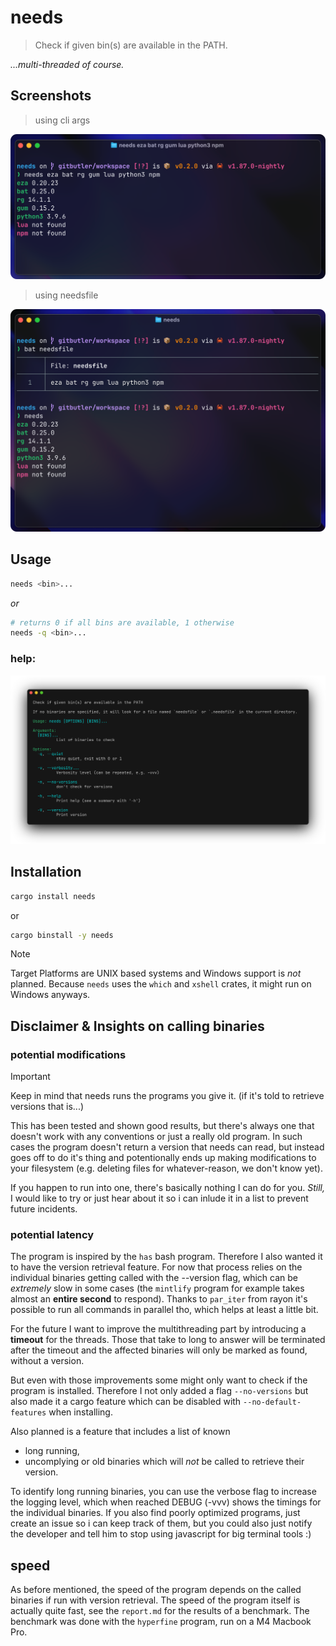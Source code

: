 # needs
> Check if given bin(s) are available in the PATH.

*...multi-threaded of course.*

## Screenshots
> using cli args

![needs](https://github.com/NQMVD/needs/blob/master/images/screenshot.png?raw=true)

> using needsfile

![needs](https://github.com/NQMVD/needs/blob/master/images/screenshot_file.png?raw=true)

## Usage
```bash
needs <bin>...
```

*or*

```bash
# returns 0 if all bins are available, 1 otherwise
needs -q <bin>...
```

### help:
![needs_help](https://github.com/NQMVD/needs/blob/master/images/needs_help.png?raw=true)

## Installation
```bash
cargo install needs
```
or
```bash
cargo binstall -y needs
```

> [!NOTE]
> Target Platforms are UNIX based systems and Windows support is _not_ planned.
> Because `needs` uses the `which` and `xshell` crates, it might run on Windows anyways.

## Disclaimer & Insights on calling binaries
### potential modifications
> [!IMPORTANT]
> Keep in mind that needs runs the programs you give it.
> (if it's told to retrieve versions that is...)

This has been tested and shown good results, but there's always one that doesn't work with any conventions or just a really old program.
In such cases the program doesn't return a version that needs can read, but instead goes off to do it's thing and potentionally ends up making modifications to your filesystem (e.g. deleting files for whatever-reason, we don't know yet).

If you happen to run into one, there's basically nothing I can do for you.
_Still,_ I would like to try or just hear about it so i can inlude it in a list to prevent future incidents.

### potential latency
The program is inspired by the `has` bash program. Therefore I also wanted it to have the version retrieval feature.
For now that process relies on the individual binaries getting called with the --version flag,
which can be _extremely_ slow in some cases (the `mintlify` program for example takes almost an **entire second** to respond).
Thanks to `par_iter` from rayon it's possible to run all commands in parallel tho, which helps at least a little bit.

For the future I want to improve the multithreading part by introducing a **timeout** for the threads.
Those that take to long to answer will be terminated after the timeout and the affected binaries will only be marked as found, without a version.

But even with those improvements some might only want to check if the program is installed.
Therefore I not only added a flag `--no-versions` but also made it a cargo feature which can be disabled with `--no-default-features` when installing.

Also planned is a feature that includes a list of known
- long running,
- uncomplying or old
binaries which will _not_ be called to retrieve their version.

To identify long running binaries, you can use the verbose flag to increase the logging level, which when reached DEBUG (-vvv) shows the timings for the individual binaries.
If you also find poorly optimized programs, just create an issue so i can keep track of them, but you could also just notify the developer and tell him to stop using javascript for big terminal tools :)

## speed
As before mentioned, the speed of the program depends on the called binaries if run with version retrieval.
The speed of the program itself is actually quite fast, see the `report.md` for the results of a benchmark.
The benchmark was done with the `hyperfine` program, run on a M4 Macbook Pro.
